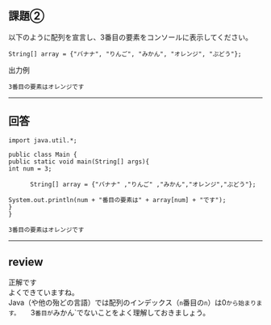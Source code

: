 ## 課題②
以下のように配列を宣言し、3番目の要素をコンソールに表示してください。
```
String[] array = {"バナナ", "りんご", "みかん", "オレンジ", "ぶどう"};
```
出力例
```
3番目の要素はオレンジです
```

---

## 回答

```
import java.util.*;

public class Main {
public static void main(String[] args){
int num = 3;

      String[] array = {"バナナ" ,"りんご" ,"みかん","オレンジ","ぶどう"};

System.out.println(num + "番目の要素は" + array[num] + "です");
}
}

3番目の要素はオレンジです
```
---

## review

正解です  
よくできていますね。  
Java（や他の殆どの言語）では配列のインデックス（`n`番目の`n`）は0`から始まります。  
`3`番目が`みかん`でないことをよく理解しておきましょう。